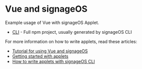 # Vue and signageOS

Example usage of Vue with signageOS Applet.

* [CLI](cli-applet) - Full npm project, usually generated by signageOS CLI

For more information on how to write applets, read these articles:

* [Tutorial for using Vue and signageOS](https://docs.signageos.io/knowledge-base/applet-example-vue)
* [Getting started with applets](https://docs.signageos.io/knowledge-base/applet)
* [How to write applets with signageOS CLI](https://docs.signageos.io/knowledge-base/setup-developer-environment)
